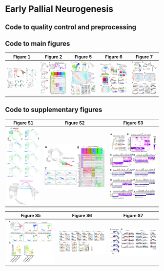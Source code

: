 # Early Pallial Neurogenesis


## Code to quality control and preprocessing

## Code to main figures

| Figure 1 | Figure 2 | Figure 5 | Figure 6 | Figure 7 |
|-|-|-|-|-|
| ![](./Figures/Figure1.jpg) | ![](./Figures/Figure2.jpg) | ![](./Figures/Figure5.jpg) | ![](./Figures/Figure6.jpg) | ![](./Figures/Figure7.jpg) |

## Code to supplementary figures


| Figure S1 | Figure S2 | Figure S3 |
|-|-|-|
| ![](./Figures/FigureS1.jpg) | ![](./Figures/FigureS2.jpg) | ![](./Figures/FigureS3.jpg) |

| Figure S5 | Figure S6 | Figure S7 |
|-|-|-|
| ![](./Figures/FigureS5.jpg) | ![](./Figures/FigureS6.jpg) | ![](./Figures/FigureS7.jpg) |
